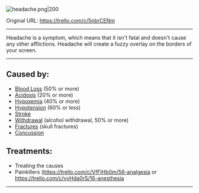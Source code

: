 ![headache.png\|200](/Symptoms/Headache%20-%20Attachments/6718845db30472d958dd7b57.png)

Original URL: https://trello.com/c/5nbrCENm

---

Headache is a symptom, which means that it isn't fatal and doesn't cause any other afflictions. Headache will create a fuzzy overlay on the borders of your screen.

---

## Caused by:

- [Blood Loss](../Blood/Blood%20Loss.md) (50% or more)
- [Acidosis](../Blood/Acidosis.md) (20% or more)
- [Hypoxemia](../Blood/Hypoxemia.md) (40% or more)
- [Hypotension](../Blood/Hypotension.md) (60% or less)
- [Stroke](../Head_Brain/Stroke.md)
- [Withdrawal](../Head_Brain/Withdrawal.md) (alcohol withdrawal, 50% or more)
- [Fractures](../Bones/Fractures.md) (skull fractures)
- [Concussion](../Head_Brain/Concussion.md)

## Treatments:

- Treating the causes
- Painkillers (https://trello.com/c/VfFlHb0m/56-analgesia or https://trello.com/c/vvHda0rS/16-anesthesia

---

